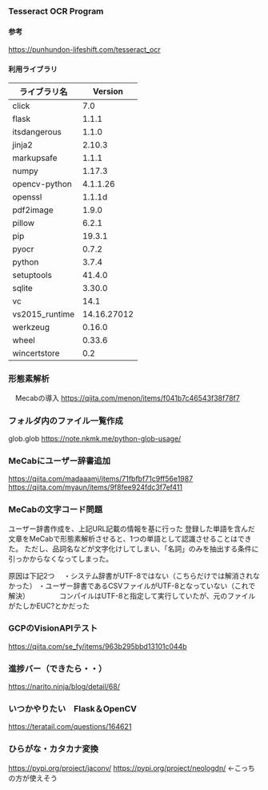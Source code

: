 ### Tesseract OCR Program

#### 参考
https://punhundon-lifeshift.com/tesseract_ocr

#### 利用ライブラリ
|ライブラリ名|Version|
|------|----|
|click|7.0|
|flask|1.1.1|
|itsdangerous|1.1.0|  
|jinja2|2.10.3|
|markupsafe|1.1.1|
|numpy|1.17.3|
|opencv-python|4.1.1.26|
|openssl|1.1.1d|
|pdf2image|1.9.0|
|pillow|6.2.1|
|pip|19.3.1|
|pyocr|0.7.2|
|python|3.7.4|
|setuptools|41.4.0|
|sqlite|3.30.0|
|vc|14.1|
|vs2015_runtime|14.16.27012|
|werkzeug|0.16.0|
|wheel|0.33.6|
|wincertstore|0.2|

### 形態素解析
　Mecabの導入
 https://qiita.com/menon/items/f041b7c46543f38f78f7

### フォルダ内のファイル一覧作成
  glob.glob
  https://note.nkmk.me/python-glob-usage/
  
### MeCabにユーザー辞書追加
  https://qiita.com/madaaamj/items/71fbfbf71c9ff56e1987
  https://qiita.com/myaun/items/9f8fee924fdc3f7ef411

### MeCabの文字コード問題
  ユーザー辞書作成を、上記URL記載の情報を基に行った
  登録した単語を含んだ文章をMeCabで形態素解析させると、1つの単語として認識させることはできた。
  ただし、品詞名などが文字化けしてしまい、「名詞」のみを抽出する条件に引っかからなくなってしまった。
  
  原因は下記2つ
  　・システム辞書がUTF-8ではない（こちらだけでは解消されなかった）
    ・ユーザー辞書であるCSVファイルがUTF-8となっていない（これで解決）
　　　　コンパイルはUTF-8と指定して実行していたが、元のファイルがたしかEUC?とかだった 
    
 ### GCPのVisionAPIテスト
 https://qiita.com/se_fy/items/963b295bbd13101c044b

### 進捗バー（できたら・・）
  https://narito.ninja/blog/detail/68/
  
 ### いつかやりたい　Flask＆OpenCV
 https://teratail.com/questions/164621
 
 ### ひらがな・カタカナ変換 ###
 https://pypi.org/project/jaconv/
 https://pypi.org/project/neologdn/  ←こっちの方が使えそう
